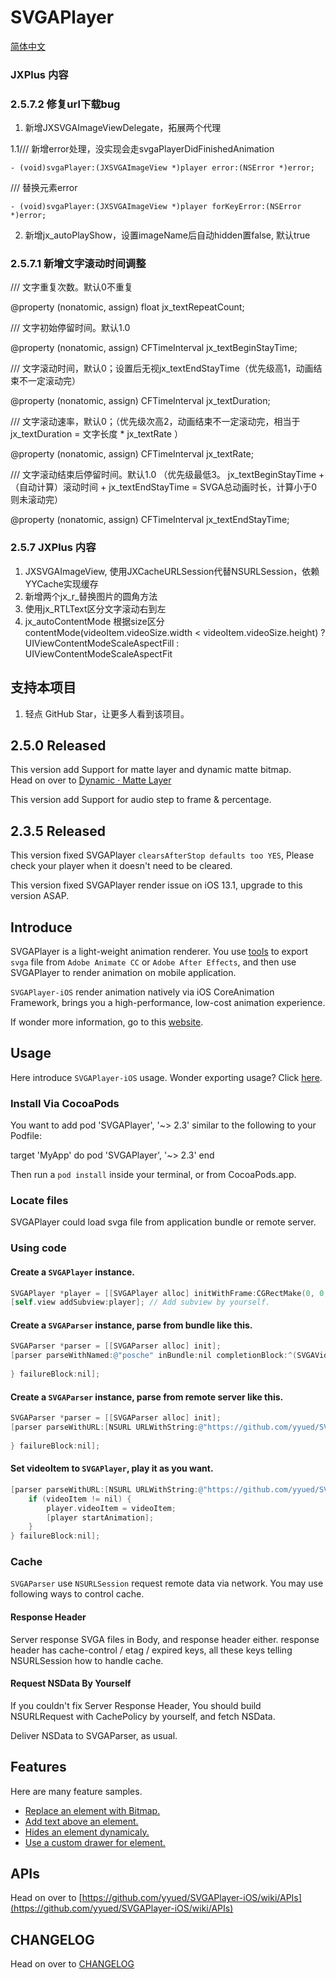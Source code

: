 # SVGAPlayer

[简体中文](./readme.zh.md)

### JXPlus 内容
### 2.5.7.2 修复url下载bug

1. 新增JXSVGAImageViewDelegate，拓展两个代理

 1.1/// 新增error处理，没实现会走svgaPlayerDidFinishedAnimation
 
`- (void)svgaPlayer:(JXSVGAImageView *)player error:(NSError *)error;`

/// 替换元素error

`- (void)svgaPlayer:(JXSVGAImageView *)player forKeyError:(NSError *)error;`


2. 新增jx_autoPlayShow，设置imageName后自动hidden置false,  默认true


### 2.5.7.1 新增文字滚动时间调整
/// 文字重复次数。默认0不重复

@property (nonatomic, assign) float jx_textRepeatCount;

/// 文字初始停留时间。默认1.0

@property (nonatomic, assign) CFTimeInterval jx_textBeginStayTime;

/// 文字滚动时间，默认0；设置后无视jx_textEndStayTime（优先级高1，动画结束不一定滚动完）

@property (nonatomic, assign) CFTimeInterval jx_textDuration;

/// 文字滚动速率，默认0；（优先级次高2，动画结束不一定滚动完，相当于jx_textDuration = 文字长度 * jx_textRate ）

@property (nonatomic, assign) CFTimeInterval jx_textRate;

/// 文字滚动结束后停留时间。默认1.0 （优先级最低3。 jx_textBeginStayTime + （自动计算）滚动时间 + jx_textEndStayTime = SVGA总动画时长，计算小于0则未滚动完）

@property (nonatomic, assign) CFTimeInterval jx_textEndStayTime;

### 2.5.7 JXPlus 内容
1. JXSVGAImageView, 使用JXCacheURLSession代替NSURLSession，依赖YYCache实现缓存
2. 新增两个jx_r_替换图片的圆角方法
3. 使用jx_RTLText区分文字滚动右到左
4. jx_autoContentMode 根据size区分contentMode(videoItem.videoSize.width < videoItem.videoSize.height) ? UIViewContentModeScaleAspectFill : UIViewContentModeScaleAspectFit
## 支持本项目

1. 轻点 GitHub Star，让更多人看到该项目。

## 2.5.0 Released

This version add Support for matte layer and dynamic matte bitmap.<br>
Head on over to [Dynamic · Matte Layer](https://github.com/yyued/SVGAPlayer-iOS/wiki/Dynamic-%C2%B7-Matte-Layer)

This version add Support for audio step to frame & percentage.

## 2.3.5 Released

This version fixed SVGAPlayer `clearsAfterStop defaults too YES`, Please check your player when it doesn't need to be cleared.

This version fixed SVGAPlayer render issue on iOS 13.1, upgrade to this version ASAP.

## Introduce

SVGAPlayer is a light-weight animation renderer. You use [tools](http://svga.io/designer.html) to export `svga` file from `Adobe Animate CC` or `Adobe After Effects`, and then use SVGAPlayer to render animation on mobile application.

`SVGAPlayer-iOS` render animation natively via iOS CoreAnimation Framework, brings you a high-performance, low-cost animation experience.

If wonder more information, go to this [website](http://svga.io/).

## Usage

Here introduce `SVGAPlayer-iOS` usage. Wonder exporting usage? Click [here](http://svga.io/designer.html).

### Install Via CocoaPods

You want to add pod 'SVGAPlayer', '~> 2.3' similar to the following to your Podfile:

target 'MyApp' do
  pod 'SVGAPlayer', '~> 2.3'
end

Then run a `pod install` inside your terminal, or from CocoaPods.app.

### Locate files

SVGAPlayer could load svga file from application bundle or remote server.

### Using code

#### Create a `SVGAPlayer` instance.

```objectivec
SVGAPlayer *player = [[SVGAPlayer alloc] initWithFrame:CGRectMake(0, 0, 200, 200)];
[self.view addSubview:player]; // Add subview by yourself.
```

#### Create a `SVGAParser` instance, parse from bundle like this.
```objectivec
SVGAParser *parser = [[SVGAParser alloc] init];
[parser parseWithNamed:@"posche" inBundle:nil completionBlock:^(SVGAVideoEntity * _Nonnull videoItem) {
    
} failureBlock:nil];
```

#### Create a `SVGAParser` instance, parse from remote server like this.

```objectivec
SVGAParser *parser = [[SVGAParser alloc] init];
[parser parseWithURL:[NSURL URLWithString:@"https://github.com/yyued/SVGA-Samples/blob/master/posche.svga?raw=true"] completionBlock:^(SVGAVideoEntity * _Nullable videoItem) {
    
} failureBlock:nil];
```

#### Set videoItem to `SVGAPlayer`, play it as you want.

```objectivec
[parser parseWithURL:[NSURL URLWithString:@"https://github.com/yyued/SVGA-Samples/blob/master/posche.svga?raw=true"] completionBlock:^(SVGAVideoEntity * _Nullable videoItem) {
    if (videoItem != nil) {
        player.videoItem = videoItem;
        [player startAnimation];
    }
} failureBlock:nil];
```

### Cache

`SVGAParser` use `NSURLSession` request remote data via network. You may use following ways to control cache.

#### Response Header

Server response SVGA files in Body, and response header either. response header has cache-control / etag / expired keys, all these keys telling NSURLSession how to handle cache.

#### Request NSData By Yourself

If you couldn't fix Server Response Header, You should build NSURLRequest with CachePolicy by yourself, and fetch NSData.

Deliver NSData to SVGAParser, as usual.

## Features

Here are many feature samples.

* [Replace an element with Bitmap.](https://github.com/yyued/SVGAPlayer-iOS/wiki/Dynamic-Image)
* [Add text above an element.](https://github.com/yyued/SVGAPlayer-iOS/wiki/Dynamic-Text)
* [Hides an element dynamicaly.](https://github.com/yyued/SVGAPlayer-iOS/wiki/Dynamic-Hidden)
* [Use a custom drawer for element.](https://github.com/yyued/SVGAPlayer-iOS/wiki/Dynamic-Drawer)

## APIs

Head on over to [https://github.com/yyued/SVGAPlayer-iOS/wiki/APIs](https://github.com/yyued/SVGAPlayer-iOS/wiki/APIs)

## CHANGELOG

Head on over to [CHANGELOG](./CHANGELOG.md)
